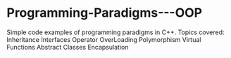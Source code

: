 # Programming-Paradigms---OOP
Simple code examples of programming paradigms in C++. 
Topics covered:
Inheritance
Interfaces
Operator OverLoading
Polymorphism
Virtual Functions
Abstract Classes
Encapsulation
